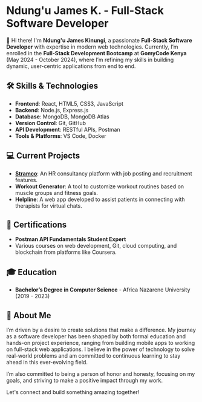 # Ndung'u James K. - Full-Stack Software Developer

👋 Hi there! I'm **Ndung'u James Kinungi**, a passionate **Full-Stack Software Developer** with expertise in modern web technologies. Currently, I’m enrolled in the **Full-Stack Development Bootcamp** at **GomyCode Kenya** (May 2024 - October 2024), where I’m refining my skills in building dynamic, user-centric applications from end to end.

## 🛠️ Skills & Technologies
- **Frontend**: React, HTML5, CSS3, JavaScript
- **Backend**: Node.js, Express.js
- **Database**: MongoDB, MongoDB Atlas
- **Version Control**: Git, GitHub
- **API Development**: RESTful APIs, Postman
- **Tools & Platforms**: VS Code,  Docker

## 💻 Current Projects
- **[Stramco](https://stramcosolutions)**: An HR consultancy platform with job posting and recruitment features.
- **Workout Generator**: A tool to customize workout routines based on muscle groups and fitness goals.
- **Helpline**: A web app developed to assist patients in connecting with therapists for virtual chats.

## 📜 Certifications
- **Postman API Fundamentals Student Expert**
- Various courses on web development, Git, cloud computing, and blockchain from platforms like Coursera.

## 🎓 Education
- **Bachelor’s Degree in Computer Science** - Africa Nazarene University (2019 - 2023)


## 🚀 About Me
I’m driven by a desire to create solutions that make a difference. My journey as a software developer has been shaped by both formal education and hands-on project experience, ranging from building mobile apps to working on full-stack web applications. I believe in the power of technology to solve real-world problems and am committed to continuous learning to stay ahead in this ever-evolving field.

I’m also committed to being a person of honor and honesty, focusing on my goals, and striving to make a positive impact through my work.

Let's connect and build something amazing together!

